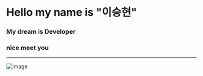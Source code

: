 # Hello my name is "이승현"
### My dream is Developer
### nice meet you

---

![image](https://user-images.githubusercontent.com/97486403/172788956-c0af3071-9311-4c7b-bd8d-01484637d81a.png)
